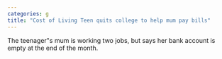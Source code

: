 ```yaml
---
categories: g
title: "Cost of Living Teen quits college to help mum pay bills"
---
```

The teenager"s mum is working two jobs, but says her bank account is empty at the end of the month.